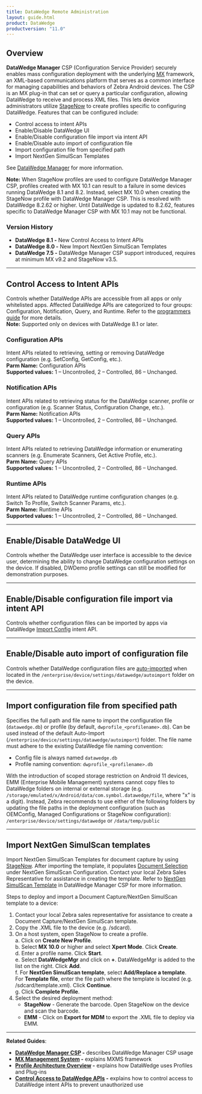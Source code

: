 ```yaml
---
title: DataWedge Remote Administration
layout: guide.html
product: DataWedge
productversion: "11.0"
---
```


## Overview

**DataWedge Manager** CSP (Configuration Service Provider) securely enables mass configuration deployment with the underlying [MX](/mx/overview) framework, an XML-based communications platform that serves as a common interface for managing capabilities and behaviors of Zebra Android devices. The CSP is an MX plug-in that can set or query a particular configuration, allowing DataWedge to receive and process XML files. This lets device administrators utilize [StageNow](/stagenow) to create profiles specific to configuring DataWedge. Features that can be configured include:

- Control access to intent APIs
- Enable/Disable DataWedge UI
- Enable/Disable configuration file import via intent API
- Enable/Disable auto import of configuration file
- Import configuration file from specified path
- Import NextGen SimulScan Templates
  <br>

See [DataWedge Manager](/mx/datawedgemgr/) for more information.
<br>

**Note:** When StageNow profiles are used to configure DataWedge Manager CSP, profiles created with MX 10.1 can result to a failure in some devices running DataWedge 8.1 and 8.2. Instead, select MX 10.0 when creating the StageNow profile with DataWedge Manager CSP. This is resolved with DataWedge 8.2.62 or higher. Until DataWedge is updated to 8.2.62, features specific to DataWedge Manager CSP with MX 10.1 may not be functional.

### Version History

- **DataWedge 8.1 -** New Control Access to Intent APIs
- **DataWedge 8.0 -** New Import NextGen SimulScan Templates
- **DataWedge 7.5 -** DataWedge Manager CSP support introduced, requires at minimum MX v9.2 and StageNow v3.5.

---

## Control Access to Intent APIs

Controls whether DataWedge APIs are accessible from all apps or only whitelisted apps. Affected DataWedge APIs are categorized to four groups: Configuration, Notification, Query, and Runtime. Refer to the [programmers guide](../programmers-guides/secure-intent-apis) for more details.<br>
**Note:** Supported only on devices with DataWedge 8.1 or later.<br>

### Configuration APIs

Intent APIs related to retrieving, setting or removing DataWedge configuration (e.g. SetConfig, GetConfig, etc.). <br>
**Parm Name:** Configuration APIs<br>
**Supported values:** 1 – Uncontrolled, 2 – Controlled, 86 – Unchanged.

### Notification APIs

Intent APIs related to retrieving status for the DataWedge scanner, profile or configuration (e.g. Scanner Status, Configuration Change, etc.).<br>
**Parm Name:** Notification APIs<br>
**Supported values:** 1 – Uncontrolled, 2 – Controlled, 86 – Unchanged.

### Query APIs

Intent APIs related to retrieving DataWedge information or enumerating scanners (e.g. Enumerate Scanners, Get Active Profile, etc.). <br>
**Parm Name:** Query APIs<br>
**Supported values:** 1 – Uncontrolled, 2 – Controlled, 86 – Unchanged.

### Runtime APIs

Intent APIs related to DataWedge runtime configuration changes (e.g. Switch To Profile, Switch Scanner Params, etc.). <br>
**Parm Name:** Runtime APIs<br>
**Supported values:** 1 – Uncontrolled, 2 – Controlled, 86 – Unchanged.

---

## Enable/Disable DataWedge UI

Controls whether the DataWedge user interface is accessible to the device user, determining the ability to change DataWedge configuration settings on the device. If disabled, DWDemo profile settings can still be modified for demonstration purposes.

---

## Enable/Disable configuration file import via intent API

Controls whether configuration files can be imported by apps via DataWedge [Import Config](../api/importconfig) intent API.

---

## Enable/Disable auto import of configuration file

Controls whether DataWedge configuration files are [auto-imported](../settings#autoimport) when located in the `/enterprise/device/settings/datawedge/autoimport` folder on the device.

---

## Import configuration file from specified path

Specifies the full path and file name to import the configuration file (`datawedge.db`) or profile (by default, `dwprofile_<profilename>.db`). Can be used instead of the default Auto-Import (`/enterprise/device/settings/datawedge/autoimport`) folder. The file name must adhere to the existing DataWedge file naming convention:

- Config file is always named `datawedge.db`
- Profile naming convention: `dwprofile_<profilename>.db`<br>

With the introduction of scoped storage restriction on Android 11 devices, EMM (Enterprise Mobile Management) systems cannot copy files to DataWedge folders on internal or external storage (e.g. `/storage/emulated/x/Android/data/com.symbol.datawedge/file`, where "x" is a digit). Instead, Zebra recommends to use either of the following folders by updating the file paths in the deployment configuration (such as OEMConfig, Managed Configurations or StageNow configuration): `/enterprise/device/settings/datawedge` or `/data/temp/public` 

---

## Import NextGen SimulScan templates

Import NextGen SimulScan Templates for document capture by using [StageNow](/stagenow). After importing the template, it populates [Document Selection](../input/barcode/#documentselectiondocumentcapture) under NextGen SimulScan Configuration. Contact your local Zebra Sales Representative for assistance in creating the template. Refer to [NextGen SimulScan Template](/mx/datawedgemgr/#simulscan-template-action) in DataWedge Manager CSP for more information.

Steps to deploy and import a Document Capture/NextGen SimulScan template to a device:

1. Contact your local Zebra sales representative for assistance to create a Document Capture/NextGen SimulScan template. <!-- Generate the template as an .XML file with [Template Builder](../templatebuilder). -->
2. Copy the .XML file to the device (e.g. /sdcard).
3. On a host system, open StageNow to create a profile.<br>
   a. Click on **Create New Profile**.<br>
   b. Select **MX 10.0** or higher and select **Xpert Mode**. Click **Create**.<br>
   d. Enter a profile name. Click **Start**.<br>
   e. Select **DataWedgeMgr** and click on **+**. DataWedgeMgr is added to the list on the right. Click **Add**. <br>
   f. For **NextGen SimulScan template**, select **Add/Replace a template**. For **Template file**, enter the file path where the template is located (e.g. /sdcard/template.xml). Click **Continue**.<br>
   g. Click **Complete Profile**.<br>
4. Select the desired deployment method:
   - **StageNow** - Generate the barcode. Open StageNow on the device and scan the barcode.
   - **EMM** - Click on **Export for MDM** to export the .XML file to deploy via EMM.

<!--
Video demonstrating how to deploy and import a Document Capture/NextGen SimulScan template to a device using StageNow:

<iframe width="560" height="315" src="https://www.youtube.com/embed/yrtEHadshGM" frameborder="0" allow="accelerometer; autoplay; clipboard-write; encrypted-media; gyroscope; picture-in-picture" allowfullscreen></iframe>
-->
<!-- <p>See <a href="../settings#massdeployment">Mass Deployment</a> for more information.</p>
-->

---

**Related Guides**:

- **[DataWedge Manager CSP](/mx/datawedgemgr) -** describes DataWedge Manager CSP usage
- **[MX Management System](/mx) -** explains MXMS framework
- **[Profile Architecture Overview](../overview) -** explains how DataWedge uses Profiles and Plug-ins
- **[Control Access to DataWedge APIs](../programmers-guides/secure-intent-apis) -** explains how to control access to DataWedge intent APIs to prevent unauthorized use
